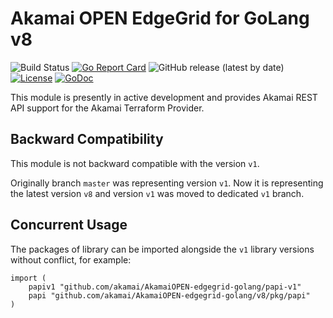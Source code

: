 # Akamai OPEN EdgeGrid for GoLang v8

![Build Status](https://github.com/akamai/akamaiOPEN-edgegrid-golang/actions/workflows/checks.yml/badge.svg)
[![Go Report Card](https://goreportcard.com/badge/github.com/akamai/AkamaiOPEN-edgegrid-golang/v8)](https://goreportcard.com/report/github.com/akamai/AkamaiOPEN-edgegrid-golang/v8)
![GitHub release (latest by date)](https://img.shields.io/github/v/release/akamai/akamaiOPEN-edgegrid-golang)
[![License](https://img.shields.io/badge/License-Apache_2.0-blue.svg)](https://opensource.org/licenses/Apache-2.0)
[![GoDoc](https://pkg.go.dev/badge/github.com/akamai/akamaiOPEN-edgegrid-golang?utm_source=godoc)](https://pkg.go.dev/github.com/akamai/AkamaiOPEN-edgegrid-golang/v8)

This module is presently in active development and provides Akamai REST API support for the Akamai Terraform Provider.

## Backward Compatibility

This module is not backward compatible with the version `v1`.

Originally branch `master` was representing version `v1`. Now it is representing the latest version `v8` and
version `v1`
was moved to dedicated `v1` branch.

## Concurrent Usage

The packages of library can be imported alongside the `v1` library versions without conflict, for example:

```
import (
	papiv1 "github.com/akamai/AkamaiOPEN-edgegrid-golang/papi-v1"
	papi "github.com/akamai/AkamaiOPEN-edgegrid-golang/v8/pkg/papi"
)
```
